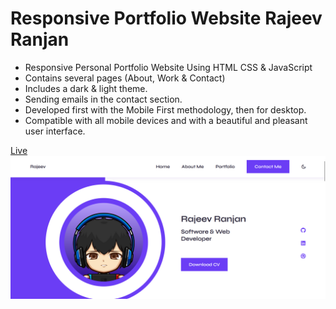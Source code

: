# Responsive Portfolio Website Rajeev Ranjan

- Responsive Personal Portfolio Website Using HTML CSS & JavaScript
- Contains several pages (About, Work & Contact)
- Includes a dark & light theme.
- Sending emails in the contact section.
- Developed first with the Mobile First methodology, then for desktop.
- Compatible with all mobile devices and with a beautiful and pleasant user interface.

[Live](https://rajeevranjan413.github.io/javascript-myportfolio/)
![preview img](/preview.png)
